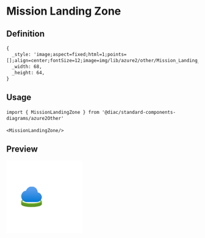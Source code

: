 # Mission Landing Zone

## Definition

```
{
  _style: 'image;aspect=fixed;html=1;points=[];align=center;fontSize=12;image=img/lib/azure2/other/Mission_Landing_Zone.svg;strokeColor=none;',
  _width: 68,
  _height: 64,
}
```

## Usage

```
import { MissionLandingZone } from '@diac/standard-components-diagrams/azure2Other'

<MissionLandingZone/>
```

## Preview

<img src="./mission-landing-zone.png" width="200"/>

